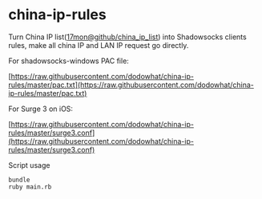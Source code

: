 # china-ip-rules

Turn China IP list([17mon@github/china_ip_list](https://github.com/17mon/china_ip_list)) into Shadowsocks clients rules, make all china IP and LAN IP request go directly.

For shadowsocks-windows PAC file:

[https://raw.githubusercontent.com/dodowhat/china-ip-rules/master/pac.txt](https://raw.githubusercontent.com/dodowhat/china-ip-rules/master/pac.txt)

For Surge 3 on iOS:

[https://raw.githubusercontent.com/dodowhat/china-ip-rules/master/surge3.conf](https://raw.githubusercontent.com/dodowhat/china-ip-rules/master/surge3.conf)

Script usage

    bundle
    ruby main.rb
